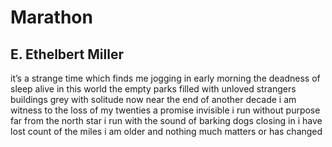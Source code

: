 # Marathon
## E. Ethelbert Miller
it’s a strange time which finds me jogging
in early morning
the deadness of sleep alive in this world
the empty parks filled with unloved strangers
buildings grey with solitude
now near the end of another decade
i am witness to the loss of my twenties
a promise invisible
i run without purpose
far from the north star
i run with the sound of barking dogs closing in
i have lost count of the miles
i am older and nothing much matters
or has changed